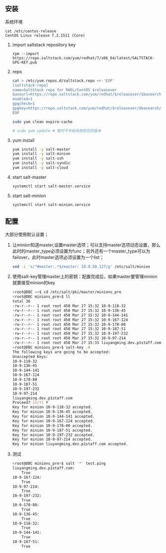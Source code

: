 ## 安装

系统环境

```
cat /etc/centos-release
CentOS Linux release 7.2.1511 (Core)
```

1. import saltstack repository key

   ```
   rpm --import https://repo.saltstack.com/yum/redhat/7/x86_64/latest/SALTSTACK-GPG-KEY.pub
   ```

2. repo

   ```bash
   cat > /etc/yum.repos.d/saltstack.repo <<-'EOF'
   [saltstack-repo]
   name=SaltStack repo for RHEL/CentOS $releasever
   baseurl=https://repo.saltstack.com/yum/redhat/$releasever/$basearch/latest
   enabled=1
   gpgcheck=1
   gpgkey=https://repo.saltstack.com/yum/redhat/$releasever/$basearch/latest/SALTSTACK-GPG-KEY.pub
   EOF

   sudo yum clean expire-cache

   # sudo yum update # 暂时不升级系统和包的版本
   ```

3. yum install 

   ```bash
   yum install -y salt-master
   yum install -y salt-minion
   yum install -y salt-ssh
   yum install -y salt-syndic
   yum install -y salt-cloud
   ```

4. start salt-master

   ```bash
   systemctl start salt-master.service
   ```

5. start salt-minion

   ```bash
   systemctl start salt-minion.service
   ```

## 配置

大部分使用默认设置；

1. 让minion知道master,设置master选项；可以支持master选项动态设置，那么此时的master_type必须设置为func；另外还有一个master_type可以为failover，此时master选项必须设置为一个list；

   ```bash
   sed -i 's/^#master:.*$/master: 10.9.50.127/g' /etc/salt/minion
   ```

2. 使用salt-key管理master上的密钥：配置完成后，如果master要管理minion就要接受minion的key

   ```bash
   <root@DBC ~>$ cd /etc/salt/pki/master/minions_pre
   <root@DBC minions_pre>$ ll
   total 36
   -rw-r--r-- 1 root root 450 Mar 27 15:32 10-9-118-32
   -rw-r--r-- 1 root root 450 Mar 27 15:32 10-9-136-45
   -rw-r--r-- 1 root root 450 Mar 27 15:32 10-9-144-141
   -rw-r--r-- 1 root root 450 Mar 27 15:32 10-9-167-124
   -rw-r--r-- 1 root root 450 Mar 27 15:32 10-9-178-80
   -rw-r--r-- 1 root root 450 Mar 27 15:32 10-9-187-51
   -rw-r--r-- 1 root root 450 Mar 27 15:32 10-9-197-232
   -rw-r--r-- 1 root root 450 Mar 27 15:32 10-9-97-214
   -rw-r--r-- 1 root root 450 Mar 27 15:33 liuyangming.dev.p1staff.com
   <root@DBC minions_pre>$ salt-key -A
   The following keys are going to be accepted:
   Unaccepted Keys:
   10-9-118-32
   10-9-136-45
   10-9-144-141
   10-9-167-124
   10-9-178-80
   10-9-187-51
   10-9-197-232
   10-9-97-214
   liuyangming.dev.p1staff.com
   Proceed? [n/Y] Y
   Key for minion 10-9-118-32 accepted.
   Key for minion 10-9-136-45 accepted.
   Key for minion 10-9-144-141 accepted.
   Key for minion 10-9-167-124 accepted.
   Key for minion 10-9-178-80 accepted.
   Key for minion 10-9-187-51 accepted.
   Key for minion 10-9-197-232 accepted.
   Key for minion 10-9-97-214 accepted.
   Key for minion liuyangming.dev.p1staff.com accepted.
   ```

3. 测试

   ```bash
   <root@DBC minions_pre>$ salt '*' test.ping
   liuyangming.dev.p1staff.com:
       True
   10-9-167-124:
       True
   10-9-97-214:
       True
   10-9-197-232:
       True
   10-9-178-80:
       True
   10-9-136-45:
       True
   10-9-118-32:
       True
   10-9-144-141:
       True
   10-9-187-51:
       True
   ```